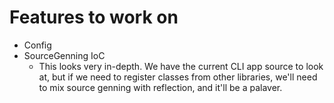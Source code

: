 ﻿# Features to work on

* Config
* SourceGenning IoC
	* This looks very in-depth. We have the current CLI app source to look at, but if we need to register classes from other libraries, we'll need to mix source genning with reflection, and it'll be a palaver. 
